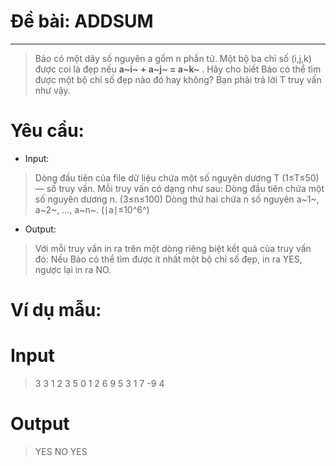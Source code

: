# Đề bài: ADDSUM
---
>  Bảo có một dãy số nguyên a gồm n phần tử. Một bộ ba chỉ số (i,j,k) được coi là đẹp nếu **a~i~ + a~j~ = a~k~** . Hãy cho biết Bảo có thể tìm được một bộ chỉ số đẹp nào đó hay không?
Bạn phải trả lời T truy vấn như vậy.

# Yêu cầu:
* Input:
>  Dòng đầu tiên của file dữ liệu chứa một số nguyên dương T (1≤T≤50) — số truy vấn. Mỗi truy vấn có dạng như sau:
Dòng đầu tiên chứa một số nguyên dương n. (3≤n≤100)
Dòng thứ hai chứa n số nguyên a~1~, a~2~, ..., a~n~. (∣a∣≤10^6^)
* Output:
> Với mỗi truy vấn in ra trên một dòng riêng biệt kết quả của truy vấn đó: Nếu Bảo có thể tìm được ít nhất một bộ chỉ số đẹp, in ra YES, ngược lại in ra NO.
# Ví dụ mẫu:
# **Input**
> 3
3
1 2 3
5
0 1 2 6 9
5
3 1 7 -9 4
# **Output**
>YES
NO
YES